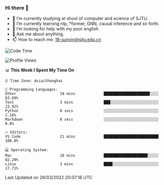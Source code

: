 ### Hi there 👋

<!--
**sunxin000/sunxin000** is a ✨ _special_ ✨ repository because its `README.md` (this file) appears on your GitHub profile.

Here are some ideas to get you started:

- 🔭 I’m currently working on ...
- 🌱 I’m currently learning ...
- 👯 I’m looking to collaborate on ...
- 🤔 I’m looking for help with ...
- 💬 Ask me about ...
- 📫 How to reach me: ...
- 😄 Pronouns: ...
- ⚡ Fun fact: ...
-->
- 🏫 I’m currently studying at shool of computer and science of SJTU.
- 🌱 I’m currently learning nlp, \*former, GNN, causal inference and so forth.
- 🤔 I’m looking for help with my poor english.
- 💬 Ask me about anything.
- 📫 How to reach me: 18-sunxin@sjtu.edu.cn
<!--START_SECTION:waka-->
![Code Time](http://img.shields.io/badge/Code%20Time-126%20hrs%2018%20mins-blue)

![Profile Views](http://img.shields.io/badge/Profile%20Views-14-blue)

📊 **This Week I Spent My Time On** 

```text
⌚︎ Time Zone: Asia/Shanghai

💬 Programming Languages: 
Other                    18 mins             █████████████████████░░░░   83.89% 
Text                     3 mins              ███░░░░░░░░░░░░░░░░░░░░░░   13.92% 
Python                   0 secs              ░░░░░░░░░░░░░░░░░░░░░░░░░   2.18% 
Markdown                 0 secs              ░░░░░░░░░░░░░░░░░░░░░░░░░   0.0%

🔥 Editors: 
VS Code                  21 mins             █████████████████████████   100.0%

💻 Operating System: 
Mac                      18 mins             ████████████████████░░░░░   82.29% 
Linux                    3 mins              ████░░░░░░░░░░░░░░░░░░░░░   17.71%

```


 Last Updated on 28/03/2022 20:07:16 UTC
<!--END_SECTION:waka-->
